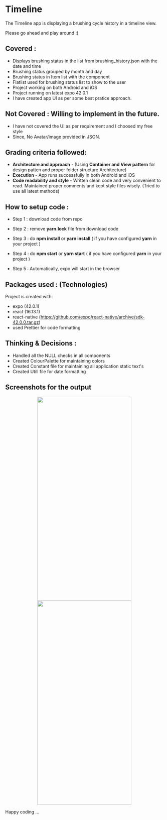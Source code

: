 # Timeline

The Timeline app is displaying a brushing cycle history in a timeline view.

Please go ahead and play around  :)

## Covered :

  - Displays brushing status in the list from brushing_history.json with the date and time
  - Brushing status grouped by month and day
  - Brushing status in Item list with the component
  - Flatlist used for brushing status list to show to the user
  - Project working on both Android and iOS
  - Project running on latest expo 42.0.1
  - I have created app UI as per some best pratice approach.

## Not Covered :  Willing to implement in the future.

  - I have not covered the UI as per requirement and I choosed my free style
  - Since, No Avatar/image provided in JSON.

## Grading criteria followed:

  - **Architecture and approach** - (Using **Container and View pattern** for design patten and proper folder structure Architecture)
  - **Execution** - App runs successfully in both Android and iOS
  - **Code readability and style** - Written clean code and very convenient to read. Maintained proper comments and kept style files wisely. 
    (Tried to use all latest methods)

## How to setup code :

- Step 1 : 	download code from repo

- Step 2 : 	remove **yarn.lock** file from download code

- Step 3 : 	do **npm install** or **yarn install** ( if you have configured **yarn** in your project )

- Step 4 :  do **npm start** or **yarn start** ( if you have configured **yarn** in your project )

- Step 5 :  Automatically, expo will start in the browser

## Packages used : (Technologies)

  Project is created with:
  
  - expo  (42.0.1)
  - react (16.13.1)
  - react-native (https://github.com/expo/react-native/archive/sdk-42.0.0.tar.gz)
  - used Prettier for code formatting

## Thinking & Decisions :

  - Handled all the NULL checks in all components
  - Created ColourPalette for maintaining colors
  - Created Constant file for maintaining all application static text's
  - Created Utill file for date formatting

  ## Screenshots for the output

  <div align="center">
    <img src="https://user-images.githubusercontent.com/11419839/136255732-80a86342-d1ca-4477-89ff-e0eaf16ff001.png" width="300" height="650"</img> 
  </div>
  <div align="center">
    <img src="https://user-images.githubusercontent.com/11419839/136255802-6821f7fc-04a7-4cf7-9dcd-e1acc8be0e83.png" width="300" height="650"</img> 
  </div>


Happy coding ...
